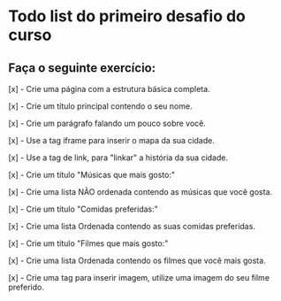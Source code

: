 # Todo list do primeiro desafio do curso

## Faça o seguinte exercício:

[x] - Crie uma página com a estrutura básica completa.

[x] - Crie um  título principal contendo o seu nome.

[x] - Crie um parágrafo falando um pouco sobre você.

[x] - Use a tag iframe para inserir o mapa da sua cidade. 

[x] - Use a tag de link, para "linkar" a história da sua cidade.

[x] - Crie um título "Músicas que mais gosto:"

[x] - Crie uma lista NÃO ordenada contendo as músicas que você gosta.

[x] - Crie um título "Comidas preferidas:"

[x] - Crie uma lista Ordenada contendo as suas comidas preferidas.

[x] - Crie um título "Filmes que mais gosto:"

[x] - Crie uma lista Ordenada contendo os filmes que você mais gosta. 

[x] - Crie uma tag para inserir imagem, utilize uma imagem do seu filme preferido. 